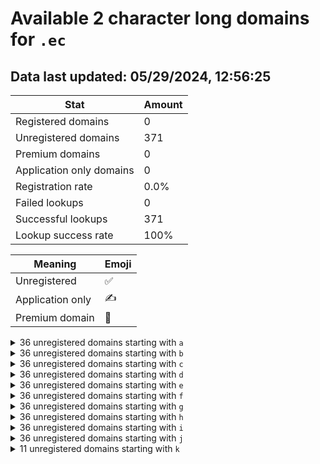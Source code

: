 # Available 2 character long domains for `.ec`

## Data last updated: 05/29/2024, 12:56:25

|Stat|Amount|
|--|--|
|Registered domains|0|
|Unregistered domains|371|
|Premium domains|0|
|Application only domains|0|
|Registration rate|0.0%|
|Failed lookups|0|
|Successful lookups|371|
|Lookup success rate|100%|


|Meaning|Emoji|
|--|--|
|Unregistered|:white_check_mark:|
|Application only|:writing_hand:|
|Premium domain|:gem:|

<details>
<summary>36 unregistered domains starting with <bold><code>a</code></bold></summary>

|Type|Domain|
|--|--|
|:white_check_mark:|`a0.ec`|
|:white_check_mark:|`a1.ec`|
|:white_check_mark:|`a2.ec`|
|:white_check_mark:|`a3.ec`|
|:white_check_mark:|`a4.ec`|
|:white_check_mark:|`a5.ec`|
|:white_check_mark:|`a6.ec`|
|:white_check_mark:|`a7.ec`|
|:white_check_mark:|`a8.ec`|
|:white_check_mark:|`a9.ec`|
|:white_check_mark:|`aa.ec`|
|:white_check_mark:|`ab.ec`|
|:white_check_mark:|`ac.ec`|
|:white_check_mark:|`ad.ec`|
|:white_check_mark:|`ae.ec`|
|:white_check_mark:|`af.ec`|
|:white_check_mark:|`ag.ec`|
|:white_check_mark:|`ah.ec`|
|:white_check_mark:|`ai.ec`|
|:white_check_mark:|`aj.ec`|
|:white_check_mark:|`ak.ec`|
|:white_check_mark:|`al.ec`|
|:white_check_mark:|`am.ec`|
|:white_check_mark:|`an.ec`|
|:white_check_mark:|`ao.ec`|
|:white_check_mark:|`ap.ec`|
|:white_check_mark:|`aq.ec`|
|:white_check_mark:|`ar.ec`|
|:white_check_mark:|`as.ec`|
|:white_check_mark:|`at.ec`|
|:white_check_mark:|`au.ec`|
|:white_check_mark:|`av.ec`|
|:white_check_mark:|`aw.ec`|
|:white_check_mark:|`ax.ec`|
|:white_check_mark:|`ay.ec`|
|:white_check_mark:|`az.ec`|
</details>
<details>
<summary>36 unregistered domains starting with <bold><code>b</code></bold></summary>

|Type|Domain|
|--|--|
|:white_check_mark:|`b0.ec`|
|:white_check_mark:|`b1.ec`|
|:white_check_mark:|`b2.ec`|
|:white_check_mark:|`b3.ec`|
|:white_check_mark:|`b4.ec`|
|:white_check_mark:|`b5.ec`|
|:white_check_mark:|`b6.ec`|
|:white_check_mark:|`b7.ec`|
|:white_check_mark:|`b8.ec`|
|:white_check_mark:|`b9.ec`|
|:white_check_mark:|`ba.ec`|
|:white_check_mark:|`bb.ec`|
|:white_check_mark:|`bc.ec`|
|:white_check_mark:|`bd.ec`|
|:white_check_mark:|`be.ec`|
|:white_check_mark:|`bf.ec`|
|:white_check_mark:|`bg.ec`|
|:white_check_mark:|`bh.ec`|
|:white_check_mark:|`bi.ec`|
|:white_check_mark:|`bj.ec`|
|:white_check_mark:|`bk.ec`|
|:white_check_mark:|`bl.ec`|
|:white_check_mark:|`bm.ec`|
|:white_check_mark:|`bn.ec`|
|:white_check_mark:|`bo.ec`|
|:white_check_mark:|`bp.ec`|
|:white_check_mark:|`bq.ec`|
|:white_check_mark:|`br.ec`|
|:white_check_mark:|`bs.ec`|
|:white_check_mark:|`bt.ec`|
|:white_check_mark:|`bu.ec`|
|:white_check_mark:|`bv.ec`|
|:white_check_mark:|`bw.ec`|
|:white_check_mark:|`bx.ec`|
|:white_check_mark:|`by.ec`|
|:white_check_mark:|`bz.ec`|
</details>
<details>
<summary>36 unregistered domains starting with <bold><code>c</code></bold></summary>

|Type|Domain|
|--|--|
|:white_check_mark:|`c0.ec`|
|:white_check_mark:|`c1.ec`|
|:white_check_mark:|`c2.ec`|
|:white_check_mark:|`c3.ec`|
|:white_check_mark:|`c4.ec`|
|:white_check_mark:|`c5.ec`|
|:white_check_mark:|`c6.ec`|
|:white_check_mark:|`c7.ec`|
|:white_check_mark:|`c8.ec`|
|:white_check_mark:|`c9.ec`|
|:white_check_mark:|`ca.ec`|
|:white_check_mark:|`cb.ec`|
|:white_check_mark:|`cc.ec`|
|:white_check_mark:|`cd.ec`|
|:white_check_mark:|`ce.ec`|
|:white_check_mark:|`cf.ec`|
|:white_check_mark:|`cg.ec`|
|:white_check_mark:|`ch.ec`|
|:white_check_mark:|`ci.ec`|
|:white_check_mark:|`cj.ec`|
|:white_check_mark:|`ck.ec`|
|:white_check_mark:|`cl.ec`|
|:white_check_mark:|`cm.ec`|
|:white_check_mark:|`cn.ec`|
|:white_check_mark:|`co.ec`|
|:white_check_mark:|`cp.ec`|
|:white_check_mark:|`cq.ec`|
|:white_check_mark:|`cr.ec`|
|:white_check_mark:|`cs.ec`|
|:white_check_mark:|`ct.ec`|
|:white_check_mark:|`cu.ec`|
|:white_check_mark:|`cv.ec`|
|:white_check_mark:|`cw.ec`|
|:white_check_mark:|`cx.ec`|
|:white_check_mark:|`cy.ec`|
|:white_check_mark:|`cz.ec`|
</details>
<details>
<summary>36 unregistered domains starting with <bold><code>d</code></bold></summary>

|Type|Domain|
|--|--|
|:white_check_mark:|`d0.ec`|
|:white_check_mark:|`d1.ec`|
|:white_check_mark:|`d2.ec`|
|:white_check_mark:|`d3.ec`|
|:white_check_mark:|`d4.ec`|
|:white_check_mark:|`d5.ec`|
|:white_check_mark:|`d6.ec`|
|:white_check_mark:|`d7.ec`|
|:white_check_mark:|`d8.ec`|
|:white_check_mark:|`d9.ec`|
|:white_check_mark:|`da.ec`|
|:white_check_mark:|`db.ec`|
|:white_check_mark:|`dc.ec`|
|:white_check_mark:|`dd.ec`|
|:white_check_mark:|`de.ec`|
|:white_check_mark:|`df.ec`|
|:white_check_mark:|`dg.ec`|
|:white_check_mark:|`dh.ec`|
|:white_check_mark:|`di.ec`|
|:white_check_mark:|`dj.ec`|
|:white_check_mark:|`dk.ec`|
|:white_check_mark:|`dl.ec`|
|:white_check_mark:|`dm.ec`|
|:white_check_mark:|`dn.ec`|
|:white_check_mark:|`do.ec`|
|:white_check_mark:|`dp.ec`|
|:white_check_mark:|`dq.ec`|
|:white_check_mark:|`dr.ec`|
|:white_check_mark:|`ds.ec`|
|:white_check_mark:|`dt.ec`|
|:white_check_mark:|`du.ec`|
|:white_check_mark:|`dv.ec`|
|:white_check_mark:|`dw.ec`|
|:white_check_mark:|`dx.ec`|
|:white_check_mark:|`dy.ec`|
|:white_check_mark:|`dz.ec`|
</details>
<details>
<summary>36 unregistered domains starting with <bold><code>e</code></bold></summary>

|Type|Domain|
|--|--|
|:white_check_mark:|`e0.ec`|
|:white_check_mark:|`e1.ec`|
|:white_check_mark:|`e2.ec`|
|:white_check_mark:|`e3.ec`|
|:white_check_mark:|`e4.ec`|
|:white_check_mark:|`e5.ec`|
|:white_check_mark:|`e6.ec`|
|:white_check_mark:|`e7.ec`|
|:white_check_mark:|`e8.ec`|
|:white_check_mark:|`e9.ec`|
|:white_check_mark:|`ea.ec`|
|:white_check_mark:|`eb.ec`|
|:white_check_mark:|`ec.ec`|
|:white_check_mark:|`ed.ec`|
|:white_check_mark:|`ee.ec`|
|:white_check_mark:|`ef.ec`|
|:white_check_mark:|`eg.ec`|
|:white_check_mark:|`eh.ec`|
|:white_check_mark:|`ei.ec`|
|:white_check_mark:|`ej.ec`|
|:white_check_mark:|`ek.ec`|
|:white_check_mark:|`el.ec`|
|:white_check_mark:|`em.ec`|
|:white_check_mark:|`en.ec`|
|:white_check_mark:|`eo.ec`|
|:white_check_mark:|`ep.ec`|
|:white_check_mark:|`eq.ec`|
|:white_check_mark:|`er.ec`|
|:white_check_mark:|`es.ec`|
|:white_check_mark:|`et.ec`|
|:white_check_mark:|`eu.ec`|
|:white_check_mark:|`ev.ec`|
|:white_check_mark:|`ew.ec`|
|:white_check_mark:|`ex.ec`|
|:white_check_mark:|`ey.ec`|
|:white_check_mark:|`ez.ec`|
</details>
<details>
<summary>36 unregistered domains starting with <bold><code>f</code></bold></summary>

|Type|Domain|
|--|--|
|:white_check_mark:|`f0.ec`|
|:white_check_mark:|`f1.ec`|
|:white_check_mark:|`f2.ec`|
|:white_check_mark:|`f3.ec`|
|:white_check_mark:|`f4.ec`|
|:white_check_mark:|`f5.ec`|
|:white_check_mark:|`f6.ec`|
|:white_check_mark:|`f7.ec`|
|:white_check_mark:|`f8.ec`|
|:white_check_mark:|`f9.ec`|
|:white_check_mark:|`fa.ec`|
|:white_check_mark:|`fb.ec`|
|:white_check_mark:|`fc.ec`|
|:white_check_mark:|`fd.ec`|
|:white_check_mark:|`fe.ec`|
|:white_check_mark:|`ff.ec`|
|:white_check_mark:|`fg.ec`|
|:white_check_mark:|`fh.ec`|
|:white_check_mark:|`fi.ec`|
|:white_check_mark:|`fj.ec`|
|:white_check_mark:|`fk.ec`|
|:white_check_mark:|`fl.ec`|
|:white_check_mark:|`fm.ec`|
|:white_check_mark:|`fn.ec`|
|:white_check_mark:|`fo.ec`|
|:white_check_mark:|`fp.ec`|
|:white_check_mark:|`fq.ec`|
|:white_check_mark:|`fr.ec`|
|:white_check_mark:|`fs.ec`|
|:white_check_mark:|`ft.ec`|
|:white_check_mark:|`fu.ec`|
|:white_check_mark:|`fv.ec`|
|:white_check_mark:|`fw.ec`|
|:white_check_mark:|`fx.ec`|
|:white_check_mark:|`fy.ec`|
|:white_check_mark:|`fz.ec`|
</details>
<details>
<summary>36 unregistered domains starting with <bold><code>g</code></bold></summary>

|Type|Domain|
|--|--|
|:white_check_mark:|`g0.ec`|
|:white_check_mark:|`g1.ec`|
|:white_check_mark:|`g2.ec`|
|:white_check_mark:|`g3.ec`|
|:white_check_mark:|`g4.ec`|
|:white_check_mark:|`g5.ec`|
|:white_check_mark:|`g6.ec`|
|:white_check_mark:|`g7.ec`|
|:white_check_mark:|`g8.ec`|
|:white_check_mark:|`g9.ec`|
|:white_check_mark:|`ga.ec`|
|:white_check_mark:|`gb.ec`|
|:white_check_mark:|`gc.ec`|
|:white_check_mark:|`gd.ec`|
|:white_check_mark:|`ge.ec`|
|:white_check_mark:|`gf.ec`|
|:white_check_mark:|`gg.ec`|
|:white_check_mark:|`gh.ec`|
|:white_check_mark:|`gi.ec`|
|:white_check_mark:|`gj.ec`|
|:white_check_mark:|`gk.ec`|
|:white_check_mark:|`gl.ec`|
|:white_check_mark:|`gm.ec`|
|:white_check_mark:|`gn.ec`|
|:white_check_mark:|`go.ec`|
|:white_check_mark:|`gp.ec`|
|:white_check_mark:|`gq.ec`|
|:white_check_mark:|`gr.ec`|
|:white_check_mark:|`gs.ec`|
|:white_check_mark:|`gt.ec`|
|:white_check_mark:|`gu.ec`|
|:white_check_mark:|`gv.ec`|
|:white_check_mark:|`gw.ec`|
|:white_check_mark:|`gx.ec`|
|:white_check_mark:|`gy.ec`|
|:white_check_mark:|`gz.ec`|
</details>
<details>
<summary>36 unregistered domains starting with <bold><code>h</code></bold></summary>

|Type|Domain|
|--|--|
|:white_check_mark:|`h0.ec`|
|:white_check_mark:|`h1.ec`|
|:white_check_mark:|`h2.ec`|
|:white_check_mark:|`h3.ec`|
|:white_check_mark:|`h4.ec`|
|:white_check_mark:|`h5.ec`|
|:white_check_mark:|`h6.ec`|
|:white_check_mark:|`h7.ec`|
|:white_check_mark:|`h8.ec`|
|:white_check_mark:|`h9.ec`|
|:white_check_mark:|`ha.ec`|
|:white_check_mark:|`hb.ec`|
|:white_check_mark:|`hc.ec`|
|:white_check_mark:|`hd.ec`|
|:white_check_mark:|`he.ec`|
|:white_check_mark:|`hf.ec`|
|:white_check_mark:|`hg.ec`|
|:white_check_mark:|`hh.ec`|
|:white_check_mark:|`hi.ec`|
|:white_check_mark:|`hj.ec`|
|:white_check_mark:|`hk.ec`|
|:white_check_mark:|`hl.ec`|
|:white_check_mark:|`hm.ec`|
|:white_check_mark:|`hn.ec`|
|:white_check_mark:|`ho.ec`|
|:white_check_mark:|`hp.ec`|
|:white_check_mark:|`hq.ec`|
|:white_check_mark:|`hr.ec`|
|:white_check_mark:|`hs.ec`|
|:white_check_mark:|`ht.ec`|
|:white_check_mark:|`hu.ec`|
|:white_check_mark:|`hv.ec`|
|:white_check_mark:|`hw.ec`|
|:white_check_mark:|`hx.ec`|
|:white_check_mark:|`hy.ec`|
|:white_check_mark:|`hz.ec`|
</details>
<details>
<summary>36 unregistered domains starting with <bold><code>i</code></bold></summary>

|Type|Domain|
|--|--|
|:white_check_mark:|`i0.ec`|
|:white_check_mark:|`i1.ec`|
|:white_check_mark:|`i2.ec`|
|:white_check_mark:|`i3.ec`|
|:white_check_mark:|`i4.ec`|
|:white_check_mark:|`i5.ec`|
|:white_check_mark:|`i6.ec`|
|:white_check_mark:|`i7.ec`|
|:white_check_mark:|`i8.ec`|
|:white_check_mark:|`i9.ec`|
|:white_check_mark:|`ia.ec`|
|:white_check_mark:|`ib.ec`|
|:white_check_mark:|`ic.ec`|
|:white_check_mark:|`id.ec`|
|:white_check_mark:|`ie.ec`|
|:white_check_mark:|`if.ec`|
|:white_check_mark:|`ig.ec`|
|:white_check_mark:|`ih.ec`|
|:white_check_mark:|`ii.ec`|
|:white_check_mark:|`ij.ec`|
|:white_check_mark:|`ik.ec`|
|:white_check_mark:|`il.ec`|
|:white_check_mark:|`im.ec`|
|:white_check_mark:|`in.ec`|
|:white_check_mark:|`io.ec`|
|:white_check_mark:|`ip.ec`|
|:white_check_mark:|`iq.ec`|
|:white_check_mark:|`ir.ec`|
|:white_check_mark:|`is.ec`|
|:white_check_mark:|`it.ec`|
|:white_check_mark:|`iu.ec`|
|:white_check_mark:|`iv.ec`|
|:white_check_mark:|`iw.ec`|
|:white_check_mark:|`ix.ec`|
|:white_check_mark:|`iy.ec`|
|:white_check_mark:|`iz.ec`|
</details>
<details>
<summary>36 unregistered domains starting with <bold><code>j</code></bold></summary>

|Type|Domain|
|--|--|
|:white_check_mark:|`j0.ec`|
|:white_check_mark:|`j1.ec`|
|:white_check_mark:|`j2.ec`|
|:white_check_mark:|`j3.ec`|
|:white_check_mark:|`j4.ec`|
|:white_check_mark:|`j5.ec`|
|:white_check_mark:|`j6.ec`|
|:white_check_mark:|`j7.ec`|
|:white_check_mark:|`j8.ec`|
|:white_check_mark:|`j9.ec`|
|:white_check_mark:|`ja.ec`|
|:white_check_mark:|`jb.ec`|
|:white_check_mark:|`jc.ec`|
|:white_check_mark:|`jd.ec`|
|:white_check_mark:|`je.ec`|
|:white_check_mark:|`jf.ec`|
|:white_check_mark:|`jg.ec`|
|:white_check_mark:|`jh.ec`|
|:white_check_mark:|`ji.ec`|
|:white_check_mark:|`jj.ec`|
|:white_check_mark:|`jk.ec`|
|:white_check_mark:|`jl.ec`|
|:white_check_mark:|`jm.ec`|
|:white_check_mark:|`jn.ec`|
|:white_check_mark:|`jo.ec`|
|:white_check_mark:|`jp.ec`|
|:white_check_mark:|`jq.ec`|
|:white_check_mark:|`jr.ec`|
|:white_check_mark:|`js.ec`|
|:white_check_mark:|`jt.ec`|
|:white_check_mark:|`ju.ec`|
|:white_check_mark:|`jv.ec`|
|:white_check_mark:|`jw.ec`|
|:white_check_mark:|`jx.ec`|
|:white_check_mark:|`jy.ec`|
|:white_check_mark:|`jz.ec`|
</details>
<details>
<summary>11 unregistered domains starting with <bold><code>k</code></bold></summary>

|Type|Domain|
|--|--|
|:white_check_mark:|`ka.ec`|
|:white_check_mark:|`kb.ec`|
|:white_check_mark:|`kc.ec`|
|:white_check_mark:|`kd.ec`|
|:white_check_mark:|`ke.ec`|
|:white_check_mark:|`kf.ec`|
|:white_check_mark:|`kg.ec`|
|:white_check_mark:|`kh.ec`|
|:white_check_mark:|`ki.ec`|
|:white_check_mark:|`kj.ec`|
|:white_check_mark:|`kk.ec`|
</details>